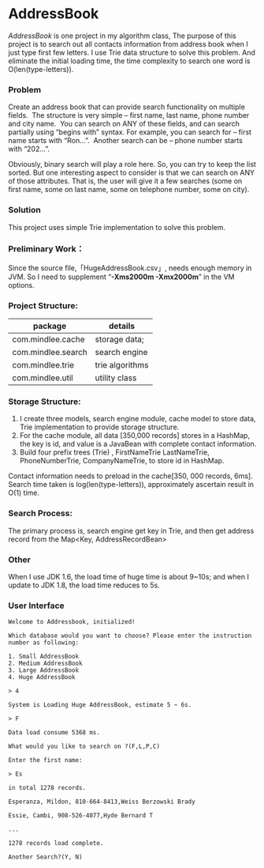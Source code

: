 # AddressBook

*AddressBook* is one project in my algorithm class, The purpose of this project is to search out all contacts information from address book when I just type first few letters. I use Trie data structure to solve this problem. And eliminate the initial loading time, the time complexity to search one word is O(len(type-letters)).

### Problem
Create an address book that can provide search functionality on multiple fields.  The structure is very simple – first name, last name, phone number and city name.  You can search on ANY of these fields, and can search partially using “begins with” syntax. For example, you can search for – first name starts with “Ron…”.  Another search can be – phone number starts with “202…”.

Obviously, binary search will play a role here.  So, you can try to keep the list sorted.  But one interesting aspect to consider is that we can search on ANY of those attributes.  That is, the user will give it a few searches (some on first name, some on last name, some on telephone number, some on city).

### Solution
This project uses simple Trie implementation to solve this problem. 

### Preliminary Work：
Since the source file,「HugeAddressBook.csv」, needs enough memory in JVM. So I need to supplement “**-Xms2000m -Xmx2000m**” in the VM options.


### Project Structure:
| package  | details|
| ------------- | ------------- |
| com.mindlee.cache  | storage data;  |
| com.mindlee.search | search engine |
| com.mindlee.trie| trie algorithms |
| com.mindlee.util| utility class|


### Storage Structure:
1) I create three models, search engine module, cache model to store data, Trie implementation to provide storage structure.
2) For the cache module,  all data [350,000 records] stores in a HashMap, the key is id, and value is a JavaBean with complete contact information.
3) Build four prefix trees (Trie) , FirstNameTrie LastNameTrie, PhoneNumberTrie, CompanyNameTrie, to store id in HashMap.

Contact information needs to preload in the cache[350, 000 records, 6ms].  Search time taken is log(len(type-letters)), approximately ascertain result in O(1) time.

### Search Process:
The primary process is, search engine get key in Trie, and then get address record from the Map<Key, AddressRecordBean>

### Other
When I use JDK 1.6, the load time of huge time is about 9~10s; and when I update to JDK 1.8, the load time reduces to 5s.

### User Interface
```shell
Welcome to Addressbook, initialized!

Which database would you want to choose? Please enter the instruction number as following:

1. Small AddressBook
2. Medium AddressBook
3. Large AddressBook
4. Huge AddressBook

> 4

System is Loading Huge AddressBook, estimate 5 ~ 6s.

> F

Data load consume 5368 ms.

What would you like to search on ?(F,L,P,C)

Enter the first name:

> Es

in total 1278 records.

Esperanza, Mildon, 810-664-8413,Weiss Berzowski Brady

Essie, Cambi, 908-526-4077,Hyde Bernard T

...

1278 records load complete.

Another Search?(Y, N)
```
